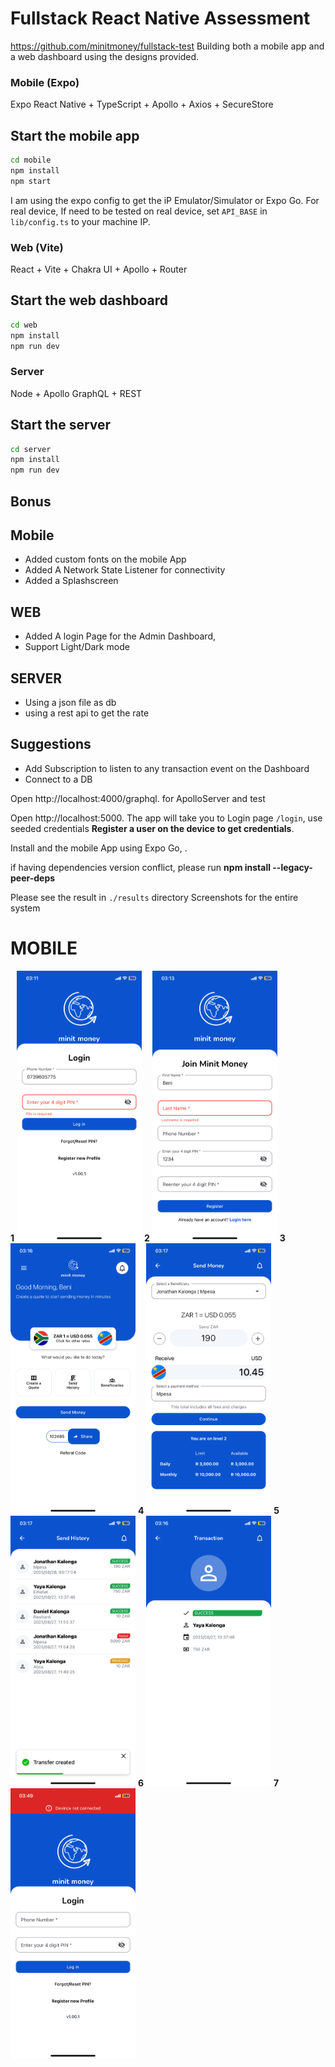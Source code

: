 # Fullstack React Native Assessment

https://github.com/minitmoney/fullstack-test
Building both a mobile app and a web dashboard using the designs provided.

### Mobile (Expo)

Expo React Native + TypeScript + Apollo + Axios + SecureStore

## Start the mobile app

```bash
cd mobile
npm install
npm start
```

I am using the expo config to get the iP
Emulator/Simulator or Expo Go. For real device,
If need to be tested on real device, set `API_BASE` in `lib/config.ts` to your machine IP.

### Web (Vite)

React + Vite + Chakra UI + Apollo + Router

## Start the web dashboard

```bash
cd web
npm install
npm run dev
```

### Server

Node + Apollo GraphQL + REST

## Start the server

```bash
cd server
npm install
npm run dev
```

## Bonus

## Mobile

- Added custom fonts on the mobile App
- Added A Network State Listener for connectivity
- Added a Splashscreen

## WEB

- Added A login Page for the Admin Dashboard,
- Support Light/Dark mode

## SERVER

- Using a json file as db
- using a rest api to get the rate

## Suggestions

- Add Subscription to listen to any transaction event on the Dashboard
- Connect to a DB

Open http://localhost:4000/graphql. for ApolloServer and test

Open http://localhost:5000.
The app will take you to Login page `/login`, use seeded credentials **Register a user on the device to get credentials**.

Install and the mobile App using Expo Go, .

if having dependencies version conflict, please run **npm install --legacy-peer-deps**

Please see the result in `./results` directory
Screenshots for the entire system

# MOBILE

**1**
    <img src="./results/mobile/1.PNG" width="200">
**2**
    <img src="./results/mobile/2.PNG" width="200">
**3** <img src="./results/mobile/3.PNG" width="200">
**4** <img src="./results/mobile/4.PNG" width="200">
**5** <img src="./results/mobile/5.PNG" width="200">
**6** <img src="./results/mobile/6.PNG" width="200">
**7** <img src="./results/mobile/7.PNG" width="200">
